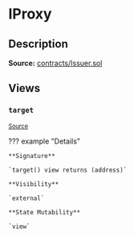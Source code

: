 # IProxy

## Description

**Source:** [contracts/Issuer.sol](https://github.com/Synthetixio/synthetix/tree/v2.77.1-alpha/contracts/Issuer.sol)

## Views

### `target`

<sub>[Source](https://github.com/Synthetixio/synthetix/tree/v2.77.1-alpha/contracts/Issuer.sol#L31)</sub>

??? example "Details"

    **Signature**

    `target() view returns (address)`

    **Visibility**

    `external`

    **State Mutability**

    `view`
